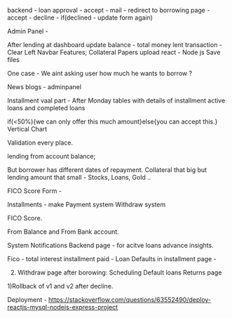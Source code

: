 <!-- Purpose - dropdown - 
    Education 10/10
    House 10/10
    Business 8/10
    Medical 5/10
    Car 6/10
    Others 4/10 -->
backend - loan approval - accept - mail - redirect to borrowing page - accept - decline - if(declined - update form again)
<!-- Collateral type(dropdown) and Value -->

Admin Panel - 
<!-- Verified table on different page -->
<!-- Send mail with different options(3,6,12,18)- Groupwise entries of interest rate.  -->
<!-- Mail with redirect on borrowing page with options displayed and Accept/Decline button. -->
After lending at dashboard update balance - total money lent transaction - 
Clear Left Navbar Features;
Collateral Papers upload react - Node js Save files

One case - We aint asking user how much he wants to borrow ? 



News blogs - adminpanel

Installment vaal part - After Monday
tables with details of installment 
active loans and completed loans

if(<50%){we can only offer this  much amount}else{you can accept this.}
Vertical Chart
<!-- OTP timer / Resend -->
<!-- Forgot password -->
Validation every place.

lending from account balance;
<!-- query for easy accounts creation .  -->

But borrower has different dates of repayment.
Collateral that big but lending amount that small  - Stocks, Loans, Gold ..

FICO Score Form - 

<!-- Before 29 -->
Installments - make Payment system
Withdraw system
<!-- Reject the loan system - Roll back in lenders data -->
FICO Score.
<!-- When can our lender withdraw his money !!  Ans - Lock in Period , GRADE -->
From Balance and From Bank account.

<!-- Validation. Physical Meeting scehdule in mail -->
System Notifications
Backend page - for acitve loans
advance insights.
<!-- returns page  -->

Fico - 
total interest installment paid - 
Loan Defaults in installment page - 


2) Withdraw page after borowing:
Scheduling
Default loans 
Returns page
<!-- 3) Notifications -->
1)Rollback of v1 and v2 after decline.
<!-- FIle Uploading -->
Deployment - https://stackoverflow.com/questions/63552490/deploy-reactjs-mysql-nodejs-express-project
